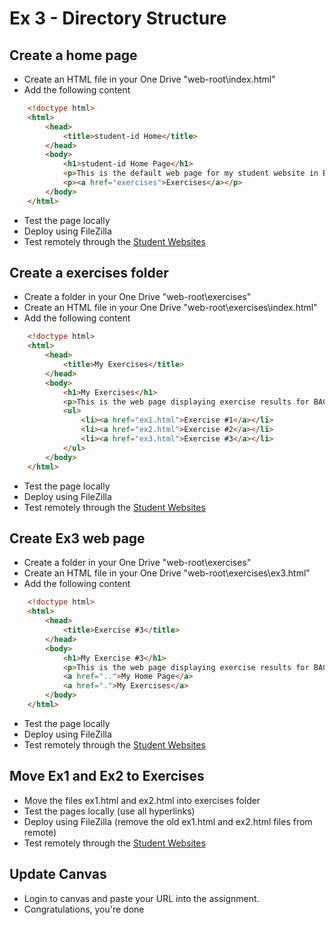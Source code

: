 # Ex 3 - Directory Structure

## Create a home page
* Create an HTML file in your One Drive "web-root\\index.html"
* Add the following content

```html
    <!doctype html>
    <html>
        <head>
            <title>student-id Home</title>
        </head>
        <body>
            <h1>student-id Home Page</h1>
            <p>This is the default web page for my student website in BACS 200.</p>
            <p><a href="exercises">Exercises</a></p>
        </body>
    </html>
```

* Test the page locally
* Deploy using FileZilla
* Test remotely through the [Student Websites](http://bacs200.unco.edu/BACS_200/students.html)


## Create a exercises folder
* Create a folder in your One Drive "web-root\\exercises"
* Create an HTML file in your One Drive "web-root\\exercises\\index.html"
* Add the following content

```html
    <!doctype html>
    <html>
        <head>
            <title>My Exercises</title>
        </head>
        <body>
            <h1>My Exercises</h1>
            <p>This is the web page displaying exercise results for BACS 200.</p>
            <ul>
                <li><a href="ex1.html">Exercise #1</a></li>
                <li><a href="ex2.html">Exercise #2</a></li>
                <li><a href="ex3.html">Exercise #3</a></li>
            </ul>
        </body>
    </html>
```

* Test the page locally
* Deploy using FileZilla
* Test remotely through the [Student Websites](http://bacs200.unco.edu/BACS_200/students.html)


## Create Ex3 web page
* Create a folder in your One Drive "web-root\\exercises"
* Create an HTML file in your One Drive "web-root\\exercises\\ex3.html"
* Add the following content

```html
    <!doctype html>
    <html>
        <head>
            <title>Exercise #3</title>
        </head>
        <body>
            <h1>My Exercise #3</h1>
            <p>This is the web page displaying exercise results for BACS 200.</p>
            <a href="..">My Home Page</a>
            <a href=".">My Exercises</a>
        </body>
    </html>
```

* Test the page locally
* Deploy using FileZilla
* Test remotely through the [Student Websites](http://bacs200.unco.edu/BACS_200/students.html)


## Move Ex1 and Ex2 to Exercises
* Move the files ex1.html and ex2.html into exercises folder
* Test the pages locally  (use all hyperlinks)
* Deploy using FileZilla (remove the old ex1.html and ex2.html files from remote)
* Test remotely through the [Student Websites](http://bacs200.unco.edu/BACS_200/students.html)


## Update Canvas
* Login to canvas and paste your URL into the assignment.
* Congratulations, you're done


